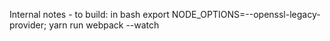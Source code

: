 ﻿
Internal notes - to build:
in bash
export NODE_OPTIONS=--openssl-legacy-provider; yarn run webpack --watch